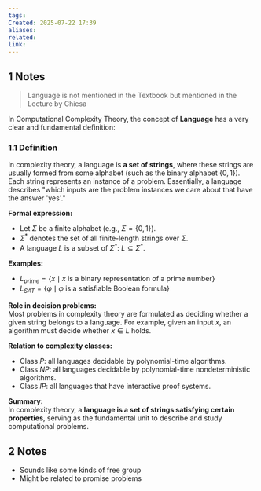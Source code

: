```yaml
---
tags: 
Created: 2025-07-22 17:39
aliases: 
related: 
link:
---
```

## 1 Notes

> Language is not mentioned in the Textbook but mentioned in the Lecture by Chiesa

In Computational Complexity Theory, the concept of **Language** has a very clear and fundamental definition:
### 1.1 Definition

In complexity theory, a language is **a set of strings**, where these strings are usually formed from some alphabet (such as the binary alphabet $\{0,1\}$). Each string represents an instance of a problem. Essentially, a language describes "which inputs are the problem instances we care about that have the answer 'yes'."

**Formal expression:**  
- Let $\Sigma$ be a finite alphabet (e.g., $\Sigma = \{0,1\}$).  
- $\Sigma^*$ denotes the set of all finite-length strings over $\Sigma$.  
- A language $L$ is a subset of $\Sigma^*$: $L \subseteq \Sigma^*$.

**Examples:**  
- $L_{prime} = \{x \mid x \text{ is a binary representation of a prime number}\}$  
- $L_{SAT} = \{\varphi \mid \varphi \text{ is a satisfiable Boolean formula}\}$

**Role in decision problems:**  
Most problems in complexity theory are formulated as deciding whether a given string belongs to a language. For example, given an input $x$, an algorithm must decide whether $x \in L$ holds.

**Relation to complexity classes:**  
- Class $P$: all languages decidable by polynomial-time algorithms.  
- Class $NP$: all languages decidable by polynomial-time nondeterministic algorithms.  
- Class $IP$: all languages that have interactive proof systems.

**Summary:**  
In complexity theory, a **language is a set of strings satisfying certain properties**, serving as the fundamental unit to describe and study computational problems.

## 2 Notes

- Sounds like some kinds of free group
- Might be related to promise problems